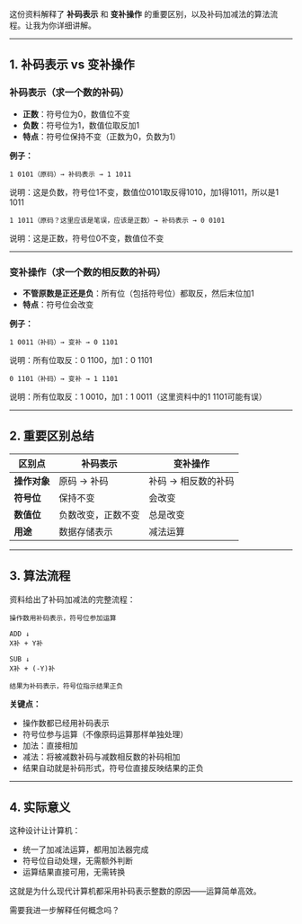这份资料解释了 **补码表示** 和 **变补操作** 的重要区别，以及补码加减法的算法流程。让我为你详细讲解。

---

## 1. 补码表示 vs 变补操作

### 补码表示（求一个数的补码）
- **正数**：符号位为0，数值位不变
- **负数**：符号位为1，数值位取反加1
- **特点**：符号位保持不变（正数为0，负数为1）

**例子：**
```
1 0101（原码）→ 补码表示 → 1 1011
```
说明：这是负数，符号位1不变，数值位0101取反得1010，加1得1011，所以是1 1011

```
1 1011（原码？这里应该是笔误，应该是正数）→ 补码表示 → 0 0101
```
说明：这是正数，符号位0不变，数值位不变

---

### 变补操作（求一个数的相反数的补码）
- **不管原数是正还是负**：所有位（包括符号位）都取反，然后末位加1
- **特点**：符号位会改变

**例子：**
```
1 0011（补码）→ 变补 → 0 1101
```
说明：所有位取反：0 1100，加1：0 1101

```
0 1101（补码）→ 变补 → 1 1101  
```
说明：所有位取反：1 0010，加1：1 0011（这里资料中的1 1101可能有误）

---

## 2. 重要区别总结

| 区别点 | 补码表示 | 变补操作 |
|--------|----------|----------|
| **操作对象** | 原码 → 补码 | 补码 → 相反数的补码 |
| **符号位** | 保持不变 | 会改变 |
| **数值位** | 负数改变，正数不变 | 总是改变 |
| **用途** | 数据存储表示 | 减法运算 |

---

## 3. 算法流程

资料给出了补码加减法的完整流程：

```
操作数用补码表示，符号位参加运算

ADD ↓
X补 + Y补

SUB ↓  
X补 + (-Y)补

结果为补码表示，符号位指示结果正负
```

**关键点：**
- 操作数都已经用补码表示
- 符号位参与运算（不像原码运算那样单独处理）
- 加法：直接相加
- 减法：将被减数补码与减数相反数的补码相加
- 结果自动就是补码形式，符号位直接反映结果的正负

---

## 4. 实际意义

这种设计让计算机：
- 统一了加减法运算，都用加法器完成
- 符号位自动处理，无需额外判断
- 运算结果直接可用，无需转换

这就是为什么现代计算机都采用补码表示整数的原因——运算简单高效。

需要我进一步解释任何概念吗？